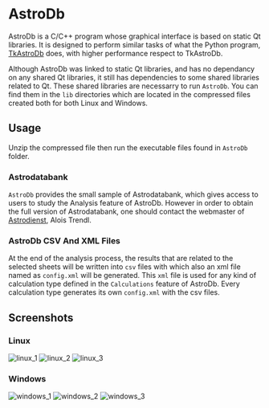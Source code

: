 # AstroDb

AstroDb is a C/C++ program whose graphical interface is based on static Qt libraries. It is designed to perform similar tasks of what the Python program, [TkAstroDb](https://github.com/dildeolupbiten/TkAstroDb) does, with higher performance respect to TkAstroDb.

Although AstroDb was linked to static Qt libraries, and has no dependancy on any shared Qt libraries, it still has dependencies to some shared libraries related to Qt. These shared libraries are necessarry to run `AstroDb`. You can find them in the `lib` directories which are located in the compressed files created both for both Linux and Windows.

## Usage

Unzip the compressed file then run the executable files found in `AstroDb` folder.

### Astrodatabank

`AstroDb` provides the small sample of Astrodatabank, which gives access to users to study the Analysis feature of AstroDb. However in order to obtain the full version of Astrodatabank, one should contact the webmaster of [Astrodienst](https://www.astro.com), Alois Trendl.

### AstroDb CSV And XML Files

At the end of the analysis process, the results that are related to the selected sheets will be written into `csv` files with which also an xml file named as `config.xml` will be generated. This `xml` file is used for any kind of calculation type defined in the `Calculations` feature of AstroDb. Every calculation type generates its own `config.xml` with the csv files.

## Screenshots

### Linux

![linux_1](https://github.com/dildeolupbiten/AstroDb/assets/29302909/c04d53cc-5994-4818-a52a-b5ccd5142244)
![linux_2](https://github.com/dildeolupbiten/AstroDb/assets/29302909/9617ea56-45c3-48d3-82d9-cad89cfa6c81)
![linux_3](https://github.com/dildeolupbiten/AstroDb/assets/29302909/40172313-2971-4cc9-b4e0-323a24d5b1aa)

### Windows

![windows_1](https://github.com/dildeolupbiten/AstroDb/assets/29302909/6cc1ad9a-88d9-472e-92c5-3d89a06cb064)
![windows_2](https://github.com/dildeolupbiten/AstroDb/assets/29302909/45ebb160-1fad-4b23-b300-69aa6bd4b1bf)
![windows_3](https://github.com/dildeolupbiten/AstroDb/assets/29302909/34f37e89-05b8-49bd-9d93-e5f23ab3b385)
